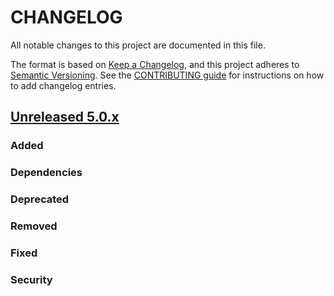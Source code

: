 # CHANGELOG
All notable changes to this project are documented in this file.

The format is based on [Keep a Changelog](https://keepachangelog.com/en/1.0.0/), and this project adheres to [Semantic Versioning](https://semver.org/spec/v2.0.0.html). See the [CONTRIBUTING guide](./CONTRIBUTING.md#Changelog) for instructions on how to add changelog entries.

## [Unreleased 5.0.x]
### Added

### Dependencies

### Deprecated

### Removed

### Fixed

### Security

[Unreleased 5.0.x]: https://github.com/wazuh/wazuh-indexer/compare/4.12.0...main
